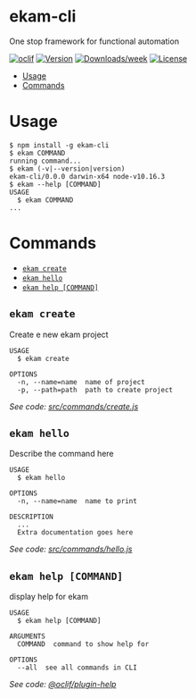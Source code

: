 ekam-cli
========

One stop framework for functional automation

[![oclif](https://img.shields.io/badge/cli-oclif-brightgreen.svg)](https://oclif.io)
[![Version](https://img.shields.io/npm/v/ekam-cli.svg)](https://npmjs.org/package/ekam-cli)
[![Downloads/week](https://img.shields.io/npm/dw/ekam-cli.svg)](https://npmjs.org/package/ekam-cli)
[![License](https://img.shields.io/npm/l/ekam-cli.svg)](https://github.com/KrishnB/ekam-cli/blob/master/package.json)

<!-- toc -->
* [Usage](#usage)
* [Commands](#commands)
<!-- tocstop -->
# Usage
<!-- usage -->
```sh-session
$ npm install -g ekam-cli
$ ekam COMMAND
running command...
$ ekam (-v|--version|version)
ekam-cli/0.0.0 darwin-x64 node-v10.16.3
$ ekam --help [COMMAND]
USAGE
  $ ekam COMMAND
...
```
<!-- usagestop -->
# Commands
<!-- commands -->
* [`ekam create`](#ekam-create)
* [`ekam hello`](#ekam-hello)
* [`ekam help [COMMAND]`](#ekam-help-command)

## `ekam create`

Create e new ekam project

```
USAGE
  $ ekam create

OPTIONS
  -n, --name=name  name of project
  -p, --path=path  path to create project
```

_See code: [src/commands/create.js](https://github.com/krishnanandb/ekam-cli/blob/v0.0.0/src/commands/create.js)_

## `ekam hello`

Describe the command here

```
USAGE
  $ ekam hello

OPTIONS
  -n, --name=name  name to print

DESCRIPTION
  ...
  Extra documentation goes here
```

_See code: [src/commands/hello.js](https://github.com/krishnanandb/ekam-cli/blob/v0.0.0/src/commands/hello.js)_

## `ekam help [COMMAND]`

display help for ekam

```
USAGE
  $ ekam help [COMMAND]

ARGUMENTS
  COMMAND  command to show help for

OPTIONS
  --all  see all commands in CLI
```

_See code: [@oclif/plugin-help](https://github.com/oclif/plugin-help/blob/v3.2.2/src/commands/help.ts)_
<!-- commandsstop -->
